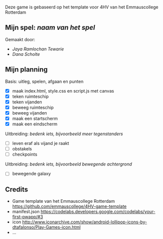 Deze game is gebaseerd op het template voor 4HV van het Emmauscollege Rotterdam

## Mijn spel: *naam van het spel*
Gemaakt door:
- *Jaya Ramlochan Tewarie*
- *Dana Scholte*

## Mijn planning

Basis: uitleg, spelen, afgaan en punten
- [x] maak index.html, style.css en script.js met canvas
- [x] teken ruimteschip
- [x] teken vijanden
- [x] beweeg ruimteschip
- [x] beweeg vijanden  
- [x] maak een startscherm
- [x] maak een eindscherm

Uitbreiding: *bedenk iets, bijvoorbeeld meer tegenstanders*
- [ ] leven eraf als vijand je raakt
- [ ] obstakels
- [ ] checkpoints

Uitbreiding: *bedenk iets, bijvoorbeeld bewegende achtergrond*
- [ ] bewegende galaxy

## Credits
- Game template van het Emmauscollege Rotterdam https://github.com/emmauscollege/4HV-game-template
- manifest.json https://codelabs.developers.google.com/codelabs/your-first-pwapp/#3
- icon http://www.iconarchive.com/show/android-lollipop-icons-by-dtafalonso/Play-Games-icon.html
- ...
